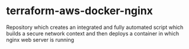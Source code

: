 # terraform-aws-docker-nginx
Repository which creates an integrated and fully automated script which builds a secure network context and then deploys a container in which nginx web server is running
